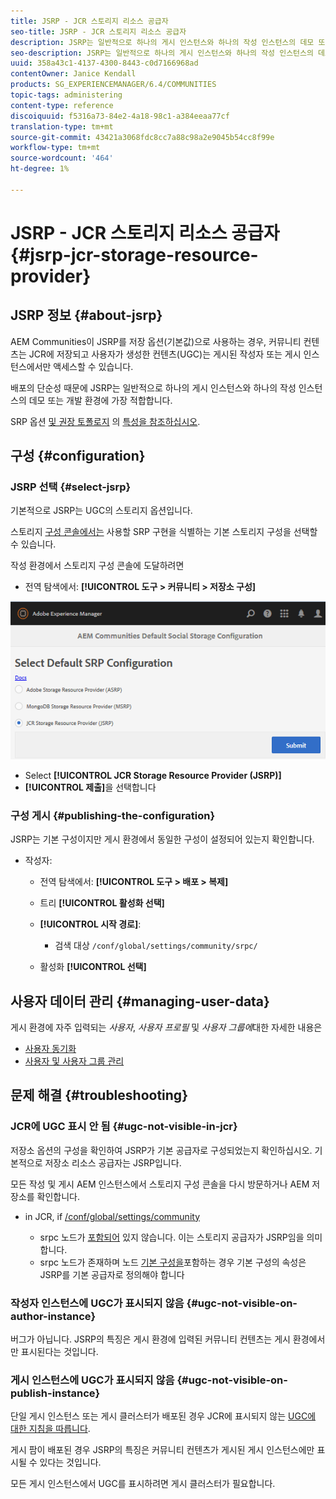 ```yaml
---
title: JSRP - JCR 스토리지 리소스 공급자
seo-title: JSRP - JCR 스토리지 리소스 공급자
description: JSRP는 일반적으로 하나의 게시 인스턴스와 하나의 작성 인스턴스의 데모 또는 개발 환경에 가장 적합합니다
seo-description: JSRP는 일반적으로 하나의 게시 인스턴스와 하나의 작성 인스턴스의 데모 또는 개발 환경에 가장 적합합니다
uuid: 358a43c1-4137-4300-8443-c0d7166968ad
contentOwner: Janice Kendall
products: SG_EXPERIENCEMANAGER/6.4/COMMUNITIES
topic-tags: administering
content-type: reference
discoiquuid: f5316a73-84e2-4a18-98c1-a384eeaa77cf
translation-type: tm+mt
source-git-commit: 43421a3068fdc8cc7a88c98a2e9045b54cc8f99e
workflow-type: tm+mt
source-wordcount: '464'
ht-degree: 1%

---
```



# JSRP - JCR 스토리지 리소스 공급자 {#jsrp-jcr-storage-resource-provider}

## JSRP 정보 {#about-jsrp}

AEM Communities이 JSRP를 저장 옵션(기본값)으로 사용하는 경우, 커뮤니티 컨텐츠는 JCR에 저장되고 사용자가 생성한 컨텐츠(UGC)는 게시된 작성자 또는 게시 인스턴스에서만 액세스할 수 있습니다.

배포의 단순성 때문에 JSRP는 일반적으로 하나의 게시 인스턴스와 하나의 작성 인스턴스의 데모 또는 개발 환경에 가장 적합합니다.

SRP 옵션 [및 권장 토폴로지](working-with-srp.md#characteristics-of-srp-options) 의 [특성을 참조하십시오](topologies.md).

## 구성 {#configuration}

### JSRP 선택 {#select-jsrp}

기본적으로 JSRP는 UGC의 스토리지 옵션입니다.

스토리지 [구성 콘솔에서는](srp-config.md) 사용할 SRP 구현을 식별하는 기본 스토리지 구성을 선택할 수 있습니다.

작성 환경에서 스토리지 구성 콘솔에 도달하려면

* 전역 탐색에서: **[!UICONTROL 도구 > 커뮤니티 > 저장소 구성]**

![chlimage_1-234](assets/chlimage_1-234.png)

* Select **[!UICONTROL JCR Storage Resource Provider (JSRP)]**
* **[!UICONTROL 제출]**&#x200B;을 선택합니다

### 구성 게시 {#publishing-the-configuration}

JSRP는 기본 구성이지만 게시 환경에서 동일한 구성이 설정되어 있는지 확인합니다.

* 작성자:

   * 전역 탐색에서: **[!UICONTROL 도구 > 배포 > 복제]**
   * 트리 **[!UICONTROL 활성화 선택]**
   * **[!UICONTROL 시작 경로]**:

      * 검색 대상 `/conf/global/settings/community/srpc/`
   * 활성화 **[!UICONTROL 선택]**


## 사용자 데이터 관리 {#managing-user-data}

게시 환경에 자주 입력되는 *사용자*, *사용자 프로필* 및 *사용자 그룹에*&#x200B;대한 자세한 내용은

* [사용자 동기화](sync.md)
* [사용자 및 사용자 그룹 관리](users.md)

## 문제 해결 {#troubleshooting}

### JCR에 UGC 표시 안 됨 {#ugc-not-visible-in-jcr}

저장소 옵션의 구성을 확인하여 JSRP가 기본 공급자로 구성되었는지 확인하십시오. 기본적으로 저장소 리소스 공급자는 JSRP입니다.

모든 작성 및 게시 AEM 인스턴스에서 스토리지 구성 콘솔을 다시 방문하거나 AEM 저장소를 확인합니다.

* in JCR, if [/conf/global/settings/community](http://localhost:4502/crx/de/index.jsp#/conf/global/settings/community)

   * srpc 노드가 [포함되어](http://localhost:4502/crx/de/index.jsp#/conf/global/settings/community/srpc) 있지 않습니다. 이는 스토리지 공급자가 JSRP임을 의미합니다.
   * srpc 노드가 존재하며 노드 [기본 구성을](http://localhost:4502/crx/de/index.jsp#/conf/global/settings/community/srpc/defaultconfiguration)포함하는 경우 기본 구성의 속성은 JSRP를 기본 공급자로 정의해야 합니다

### 작성자 인스턴스에 UGC가 표시되지 않음 {#ugc-not-visible-on-author-instance}

버그가 아닙니다. JSRP의 특징은 게시 환경에 입력된 커뮤니티 컨텐츠는 게시 환경에서만 표시된다는 것입니다.

### 게시 인스턴스에 UGC가 표시되지 않음 {#ugc-not-visible-on-publish-instance}

단일 게시 인스턴스 또는 게시 클러스터가 배포된 경우 JCR에 표시되지 않는 [UGC에 대한 지침을 따릅니다](#ugc-not-visible-in-jcr).

게시 팜이 배포된 경우 JSRP의 특징은 커뮤니티 컨텐츠가 게시된 게시 인스턴스에만 표시될 수 있다는 것입니다.

모든 게시 인스턴스에서 UGC를 표시하려면 게시 클러스터가 필요합니다.
